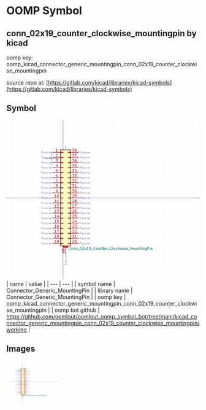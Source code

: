 # OOMP Symbol  
## conn_02x19_counter_clockwise_mountingpin  by kicad  
  
oomp key: oomp_kicad_connector_generic_mountingpin_conn_02x19_counter_clockwise_mountingpin  
  
source repo at: [https://gitlab.com/kicad/libraries/kicad-symbols](https://gitlab.com/kicad/libraries/kicad-symbols)  
## Symbol  
  
[![working.png](working_600.png)](working.png)  
| name | value | 
| --- | --- | 
| symbol name | Connector_Generic_MountingPin | 
| library name | Connector_Generic_MountingPin | 
| oomp key | oomp_kicad_connector_generic_mountingpin_conn_02x19_counter_clockwise_mountingpin | 
| oomp bot github | https://github.com/oomlout/oomlout_oomp_symbol_bot/tree/main/kicad_connector_generic_mountingpin_conn_02x19_counter_clockwise_mountingpin/working | 
## Images  
  
[![working.png](working_140.png)](working.png)  
